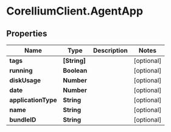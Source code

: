 # CorelliumClient.AgentApp

## Properties

Name | Type | Description | Notes
------------ | ------------- | ------------- | -------------
**tags** | **[String]** |  | [optional] 
**running** | **Boolean** |  | [optional] 
**diskUsage** | **Number** |  | [optional] 
**date** | **Number** |  | [optional] 
**applicationType** | **String** |  | [optional] 
**name** | **String** |  | [optional] 
**bundleID** | **String** |  | [optional] 


